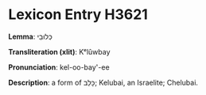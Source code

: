 # Lexicon Entry H3621

**Lemma**: כְּלוּבַי

**Transliteration (xlit)**: Kᵉlûwbay

**Pronunciation**: kel-oo-bay'-ee

**Description**:
a form of כָּלֵב; Kelubai, an Israelite; Chelubai.
